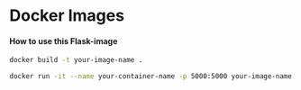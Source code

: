 # Docker Images

#### How to use this Flask-image
```sh
docker build -t your-image-name .
```
```sh
docker run -it --name your-container-name -p 5000:5000 your-image-name
```
